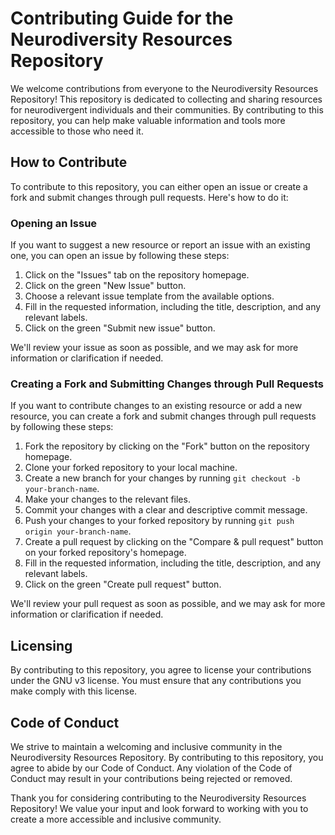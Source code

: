 # Contributing Guide for the Neurodiversity Resources Repository

We welcome contributions from everyone to the Neurodiversity Resources Repository! This repository is dedicated to collecting and sharing resources for neurodivergent individuals and their communities. By contributing to this repository, you can help make valuable information and tools more accessible to those who need it.

## How to Contribute

To contribute to this repository, you can either open an issue or create a fork and submit changes through pull requests. Here's how to do it:

### Opening an Issue

If you want to suggest a new resource or report an issue with an existing one, you can open an issue by following these steps:

1. Click on the "Issues" tab on the repository homepage.
2. Click on the green "New Issue" button.
3. Choose a relevant issue template from the available options.
4. Fill in the requested information, including the title, description, and any relevant labels.
5. Click on the green "Submit new issue" button.

We'll review your issue as soon as possible, and we may ask for more information or clarification if needed.

### Creating a Fork and Submitting Changes through Pull Requests

If you want to contribute changes to an existing resource or add a new resource, you can create a fork and submit changes through pull requests by following these steps:

1. Fork the repository by clicking on the "Fork" button on the repository homepage.
2. Clone your forked repository to your local machine.
3. Create a new branch for your changes by running `git checkout -b your-branch-name`.
4. Make your changes to the relevant files.
5. Commit your changes with a clear and descriptive commit message.
6. Push your changes to your forked repository by running `git push origin your-branch-name`.
7. Create a pull request by clicking on the "Compare & pull request" button on your forked repository's homepage.
8. Fill in the requested information, including the title, description, and any relevant labels.
9. Click on the green "Create pull request" button.

We'll review your pull request as soon as possible, and we may ask for more information or clarification if needed.

## Licensing

By contributing to this repository, you agree to license your contributions under the GNU v3 license. You must ensure that any contributions you make comply with this license.

## Code of Conduct

We strive to maintain a welcoming and inclusive community in the Neurodiversity Resources Repository. By contributing to this repository, you agree to abide by our Code of Conduct. Any violation of the Code of Conduct may result in your contributions being rejected or removed.

Thank you for considering contributing to the Neurodiversity Resources Repository! We value your input and look forward to working with you to create a more accessible and inclusive community.
